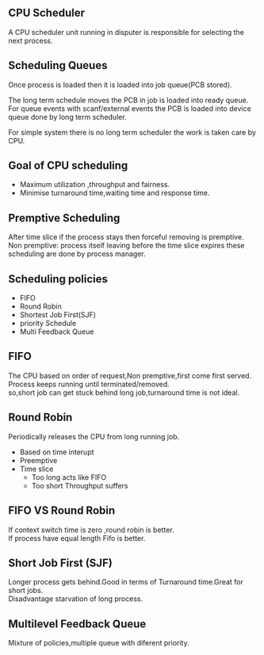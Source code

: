 ## CPU Scheduler
A CPU scheduler unit running in disputer is responsible for selecting the next process.   

## Scheduling Queues
Once process is loaded then it is loaded into job queue(PCB stored).  
 
The long term schedule moves the PCB in job is loaded into ready queue.   
For queue events with scanf/external events the PCB is loaded into device queue done by long term scheduler.    

For simple system there is no long term scheduler the work is taken care by CPU.

## Goal of CPU scheduling  
- Maximum utilization ,throughput and fairness.  
- Minimise turnaround time,waiting time and response time.

## Premptive Scheduling
After time slice if the process stays then forceful removing is premptive.  
Non premptive: 
process itself leaving before the time slice expires these scheduling are done by process manager.   

## Scheduling policies
- FIFO
- Round Robin
- Shortest Job First(SJF)
- priority Schedule
- Multi Feedback Queue

## FIFO

The CPU based on order of request,Non premptive,first come first served.  
Process keeps running until terminated/removed.  
so,short job can get stuck behind long job,turnaround time is not ideal.

## Round Robin

Periodically releases the CPU from long running job.
- Based on time interupt
- Preemptive
- Time slice
    - Too long acts like FIFO
    - Too short Throughput suffers
 
## FIFO VS Round Robin

If context switch time is zero ,round robin is better.  
If process have equal length Fifo is better.

## Short Job First (SJF)

Longer process gets behind.Good in terms of Turnaround time.Great for short jobs.  
Disadvantage starvation of long process.  

## Multilevel Feedback Queue

Mixture of policies,multiple queue with diferent priority.  

